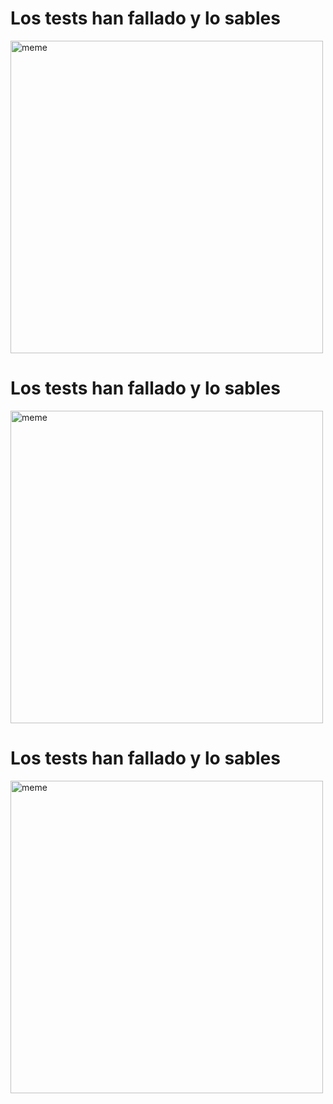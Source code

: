 
<h1>Los tests han fallado y lo sables</h1> <img src="https://i.imgur.com/bG8mFG6.jpg" alt="meme" width="500" height="500"></img><h1>Los tests han fallado y lo sables</h1> <img src="https://i.redd.it/71f4ml8lz0ea1.png" alt="meme" width="500" height="500"></img><h1>Los tests han fallado y lo sables</h1> <img src="https://i.redd.it/ccon1ubkixda1.jpg" alt="meme" width="500" height="500"></img>